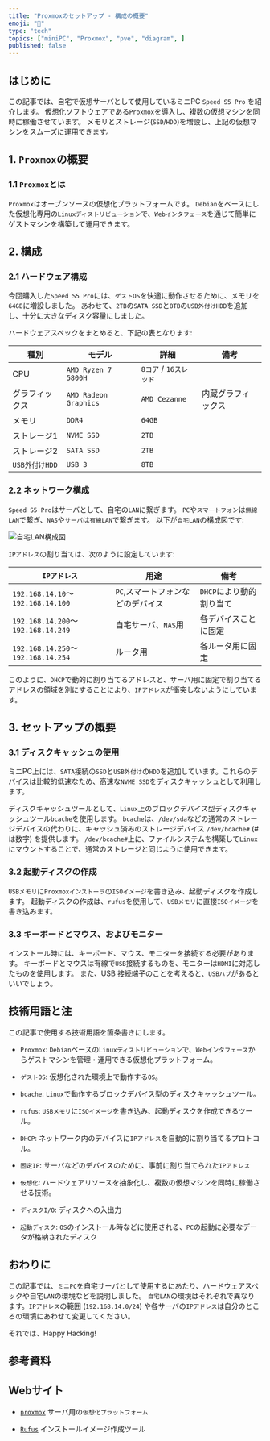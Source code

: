 ```yaml
---
title: "Proxmoxのセットアップ - 構成の概要"
emoji: "🏨"
type: "tech"
topics: ["miniPC", "Proxmox", "pve", "diagram", ]
published: false
---
```


## はじめに

この記事では、自宅で仮想サーバとして使用しているミニPC `Speed S5 Pro` を紹介します。
仮想化ソフトウェアである`Proxmox`を導入し、複数の仮想マシンを同時に稼働させています。
メモリとストレージ(`SSD`/`HDD`)を増設し、上記の仮想マシンをスムーズに運用できます。

## 1. `Proxmox`の概要

### 1.1 `Proxmox`とは

`Proxmox`はオープンソースの仮想化プラットフォームです。
`Debian`をベースにした仮想化専用の`Linuxディストリビューション`で、`Webインタフェース`を通じて簡単にゲストマシンを構築して運用できます。

## 2. 構成

### 2.1 ハードウェア構成

今回購入した`Speed S5 Pro`には、`ゲストOS`を快適に動作させるために、メモリを`64GB`に増設しました。
あわせて、`2TB`の`SATA SSD`と`8TB`の`USB外付けHDD`を追加し、十分に大きなディスク容量にしました。

ハードウェアスペックをまとめると、下記の表となります:

| 種別 | モデル | 詳細 | 備考 |
| --- | --- | --- | --- |
| CPU | `AMD Ryzen 7 5800H` | `8コア` / `16スレッド` | |
| グラフィックス | `AMD Radeon Graphics` | `AMD Cezanne` | 内蔵グラフィックス |
| メモリ | `DDR4` | `64GB` | |
| ストレージ1 | `NVME SSD` | `2TB` | |
| ストレージ2 | `SATA SSD` | `2TB` | |
| `USB外付けHDD` | `USB 3` | `8TB` | |

### 2.2 ネットワーク構成

`Speed S5 Pro`はサーバとして、自宅の`LAN`に繋ぎます。
`PC`や`スマートフォン`は`無線LAN`で繋ぎ、`NAS`や`サーバ`は`有線LAN`で繋ぎます。
以下が`自宅LAN`の構成図です:

![自宅LAN構成図](https://raw.githubusercontent.com/atsushifx/zenn-cli/e4ea3558b73f896fa71399e0791020f3c01a244b/images/atsushifxs-diagram/house-lan.svg)

`IPアドレス`の割り当ては、次のように設定しています:

| `IPアドレス` | 用途 | 備考 |
| --- | --- | --- |
| `192.168.14.10`～`192.168.14.100` | `PC`,スマートフォンなどのデバイス | `DHCP`により動的割り当て |
| `192.168.14.200`～`192.168.14.249` | 自宅サーバ、`NAS`用 | 各デバイスことに固定 |
| `192.168.14.250`～`192.168.14.254` | ルータ用 | 各ルータ用に固定 |

このように、`DHCP`で動的に割り当てるアドレスと、サーバ用に固定で割り当てるアドレスの領域を別にすることにより、`IPアドレス`が衝突しないようにしています。

## 3. セットアップの概要

### 3.1 ディスクキャッシュの使用

ミニPC上には、`SATA`接続の`SSD`と`USB外付け`の`HDD`を追加しています。これらのデバイスは比較的低速なため、高速な`NVME SSD`をディスクキャッシュとして利用します。

ディスクキャッシュツールとして、`Linux`上のブロックデバイス型ディスクキャッシュツール`bcache`を使用します。
`bcache`は、`/dev/sda`などの通常のストレージデバイスの代わりに、キャッシュ済みのストレージデバイス `/dev/bcache#` (#は数字) を提供します。
`/dev/bcache#`上に、ファイルシステムを構築して`Linux`にマウントすることで、通常のストレージと同じように使用できます。

### 3.2 起動ディスクの作成

`USBメモリ`に`Proxmoxインストーラ`の`ISOイメージ`を書き込み、起動ディスクを作成します。
起動ディスクの作成は、`rufus`を使用して、`USBメモリ`に直接`ISOイメージ`を書き込みます。

### 3.3 キーボードとマウス、およびモニター

インストール時には、キーボード、マウス、モニターを接続する必要があります。
キーボードとマウスは有線で`USB`接続するものを、モニターは`HDMI`に対応したものを使用します。
また、USB 接続端子のことを考えると、`USBハブ`があるといいでしょう。

## 技術用語と注

この記事で使用する技術用語を箇条書きにします。

- `Proxmox`:
  `Debian`ベースの`Linuxディストリビューション`で、`Webインタフェース`からゲストマシンを管理・運用できる仮想化プラットフォーム。

- `ゲストOS`:
  仮想化された環境上で動作する`OS`。

- `bcache`:
  `Linux`で動作するブロックデバイス型のディスクキャッシュツール。

- `rufus`:
  `USBメモリ`に`ISOイメージ`を書き込み、起動ディスクを作成できるツール。

- `DHCP`:
  ネットワーク内のデバイスに`IPアドレス`を自動的に割り当てるプロトコル。

- `固定IP`:
  サーバなどのデバイスのために、事前に割り当てられた`IPアドレス`

- `仮想化`:
  ハードウェアリソースを抽象化し、複数の仮想マシンを同時に稼働させる技術。

- `ディスクI/O`:
  ディスクへの入出力

- `起動ディスク`:
  `OS`のインストール時などに使用される、`PC`の起動に必要なデータが格納されたディスク

## おわりに

この記事では、`ミニPC`を自宅サーバとして使用するにあたり、ハードウェアスペックや自宅`LAN`の環境などを説明しました。
`自宅LAN`の環境はそれぞれで異なります。`IPアドレス`の範囲 (`192.168.14.0/24`) や各サーバの`IPアドレス`は自分のところの環境にあわせて変更してください。

それでは、Happy Hacking!

## 参考資料

## Webサイト

- [`proxmox`](https://www.proxmox.com/)
  サーバ用の`仮想化プラットフォーム`

- [`Rufus`](https://rufus.ie/)
  インストールイメージ作成ツール
